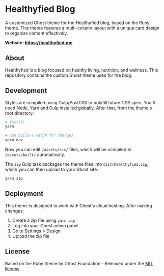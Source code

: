 # Healthyfied Blog

A customized Ghost theme for the Healthyfied blog, based on the Ruby theme. This theme features a multi-column layout with a unique card design to organize content effectively.

**Website: https://healthyfied.me**

## About

Healthyfied is a blog focused on healthy living, nutrition, and wellness. This repository contains the custom Ghost theme used for the blog.

## Development

Styles are compiled using Gulp/PostCSS to polyfill future CSS spec. You'll need [Node](https://nodejs.org/), [Yarn](https://yarnpkg.com/) and [Gulp](https://gulpjs.com) installed globally. After that, from the theme's root directory:

```bash
# Install
yarn

# Run build & watch for changes
yarn dev
```

Now you can edit `/assets/css/` files, which will be compiled to `/assets/built/` automatically.

The `zip` Gulp task packages the theme files into `dist/healthyfied.zip`, which you can then upload to your Ghost site.

```bash
yarn zip
```

## Deployment

This theme is designed to work with Ghost's cloud hosting. After making changes:

1. Create a zip file using `yarn zip`
2. Log into your Ghost admin panel
3. Go to Settings > Design
4. Upload the zip file

## License

Based on the Ruby theme by Ghost Foundation - Released under the [MIT license](LICENSE).
